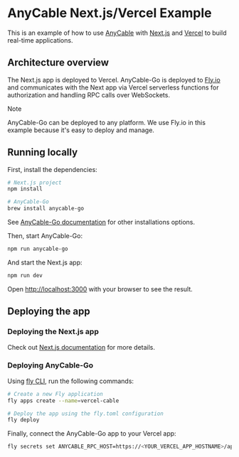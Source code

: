 # AnyCable Next.js/Vercel Example

This is an example of how to use [AnyCable](https://anycable.io) with [Next.js](https://nextjs.org) and [Vercel](https://vercel.com) to build real-time applications.

## Architecture overview

The Next.js app is deployed to Vercel. AnyCable-Go is deployed to [Fly.io](https://fly.io) and communicates with the Next app via Vercel serverless functions for authorization and handling RPC calls over WebSockets.

> [!NOTE]
> AnyCable-Go can be deployed to any platform. We use Fly.io in this example because it's easy to deploy and manage.

## Running locally

First, install the dependencies:

```bash
# Next.js project
npm install

# AnyCable-Go
brew install anycable-go
```

See [AnyCable-Go documentation](https://docs.anycable.io/anycable-go/getting_started?id=installation) for other installations options.

Then, start AnyCable-Go:

```bash
npm run anycable-go
```

And start the Next.js app:

```bash
npm run dev
```

Open [http://localhost:3000](http://localhost:3000) with your browser to see the result.

## Deploying the app

### Deploying the Next.js app

Check out [Next.js documentation](https://nextjs.org/docs/pages/building-your-application/deploying#managed-nextjs-with-vercel) for more details.

### Deploying AnyCable-Go

Using [fly CLI](https://fly.io/docs/hands-on/install-flyctl/), run the following commands:

```sh
# Create a new Fly application
fly apps create --name=vercel-cable

# Deploy the app using the fly.toml configuration
fly deploy
```

Finally, connect the AnyCable-Go app to your Vercel app:

```sh
fly secrets set ANYCABLE_RPC_HOST=https://<YOUR_VERCEL_APP_HOSTNAME>/api/anycable
```
